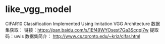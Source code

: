 # like_vgg_model
CIFAR10 Classification Implemented Using Imitation VGG Architecture
数据集获取：
链接：https://pan.baidu.com/s/1Ef49WYOsest7Ga3Scqqi7w
提取码：uwis
数据集简介：
http://www.cs.toronto.edu/~kriz/cifar.html
